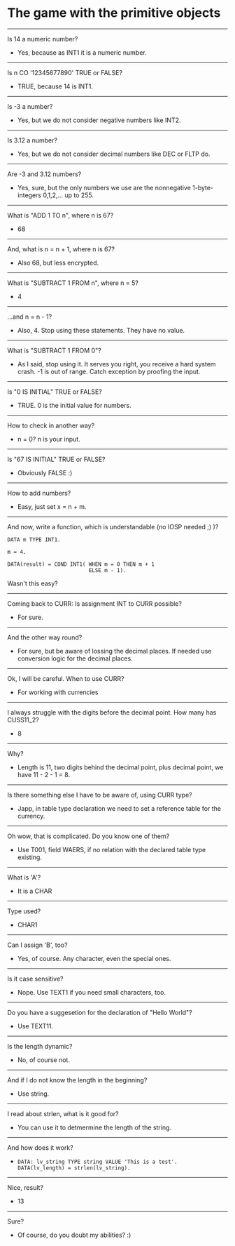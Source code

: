 # The game with the primitive objects
-------- -------- 
Is 14 a numeric number? 
 - Yes, because as INT1 it is a numeric number.
-------- -------- 
Is n CO '12345677890' TRUE or FALSE?
   - TRUE, because 14 is INT1.
-------- -------- 
Is -3 a number?
  - Yes, but we do not consider negative numbers like INT2.
-------- -------- 
Is 3.12 a number?
 - Yes, but we do not consider decimal numbers like DEC or FLTP do.
-------- -------- 
Are -3 and 3.12 numbers?
 - Yes, sure, but the only numbers we use are the nonnegative 1-byte-integers 0,1,2,... up to 255.
-------- -------- 
What is "ADD 1 TO n", where n is 67?
 - 68
-------- -------- 
And, what is n = n + 1, where n is 67?
 - Also 68, but less encrypted.
-------- -------- 
What is "SUBTRACT 1 FROM n", where n = 5?
 - 4
-------- -------- 
...and n = n - 1?
 - Also, 4. Stop using these statements. They have no value.
-------- -------- 
What is "SUBTRACT 1 FROM 0"?
 - As I said, stop using it. It serves you right, you receive a hard system crash. -1 is out of range. Catch exception by proofing the input.
-------- -------- 
Is "0 IS INITIAL" TRUE or FALSE?
 - TRUE. 0 is the initial value for numbers. 
-------- -------- 
How to check in another way?
 - n = 0? n is your input.
-------- -------- 
Is "67 IS INITIAL" TRUE or FALSE?
 - Obviously FALSE :)
-------- -------- 
How to add numbers?
 - Easy, just set x = n + m.
-------- -------- 
And now, write a function, which is understandable (no IOSP needed ;) )?
``` 
DATA m TYPE INT1.
       
m = 4.

DATA(result) = COND INT1( WHEN m = 0 THEN m + 1
                          ELSE m - 1).
```
Wasn't this easy?
-------- -------- 
Coming back to CURR: Is assignment INT to CURR possible?
 - For sure. 
-------- --------
And the other way round?
 - For sure, but be aware of lossing the decimal places. If needed use conversion logic for the decimal places.

-------- --------
Ok, I will be careful. When to use CURR?
 - For working with currencies

-------- --------
I always struggle with the digits before the decimal point. How many has CUSS11_2?
 - 8

-------- --------
Why?
 - Length is 11, two digits behind the decimal point, plus decimal point, we have 11 - 2 - 1 = 8.

-------- --------
Is there something else I have to be aware of, using CURR type?
 - Japp, in table type declaration we need to set a reference table for the currency.

-------- --------
Oh wow, that is complicated. Do you know one of them?
 - Use T001, field WAERS, if no relation with the declared table type existing.

-------- --------
What is 'A'?
 - It is a CHAR

-------- --------
Type used?
 - CHAR1

-------- --------
Can I assign 'B', too?
 - Yes, of course. Any character, even the special ones. 

-------- --------
Is it case sensitive?
- Nope. Use TEXT1 if you need small characters, too.

-------- --------
Do you have a suggesetion for the declaration of "Hello World"?
- Use TEXT11.

-------- --------
Is the length dynamic?
- No, of course not.

-------- --------
And if I do not know the length in the beginning?
- Use string.

-------- --------
I read about strlen, what is it good for?
- You can use it to detmermine the length of the string.

-------- --------
And how does it work?
- ```
  DATA: lv_string TYPE string VALUE 'This is a test'.
  DATA(lv_length) = strlen(lv_string).
  ``` 
-------- --------
Nice, result?
- 13
-------- --------
Sure?
- Of course, do you doubt my abilities? :)
